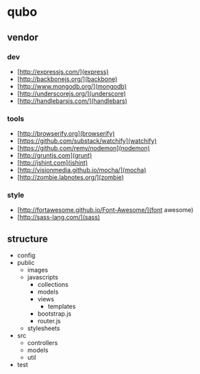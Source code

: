 qubo
====

## vendor

### dev

+ [http://expressjs.com/](express)
+ [http://backbonejs.org/](backbone)
+ [http://www.mongodb.org/](mongodb)
+ [http://underscorejs.org/](underscore)
+ [http://handlebarsjs.com/](handlebars)

### tools

+ [http://browserify.org](browserify)
+ [https://github.com/substack/watchify](watchify)
+ [https://github.com/remy/nodemon](nodemon)
+ [http://gruntjs.com](grunt)
+ [http://jshint.com](jshint)
+ [http://visionmedia.github.io/mocha/](mocha)
+ [http://zombie.labnotes.org/](zombie)

### style

+ [http://fortawesome.github.io/Font-Awesome/](font awesome)
+ [http://sass-lang.com/](sass)

structure
---------

+ config
+ public
	+ images
	+ javascripts
		+ collections
		+ models
		+ views
			+ templates
		+ bootstrap.js
		+ router.js
	+ stylesheets
+ src
	+ controllers
	+ models
	+ util
+ test